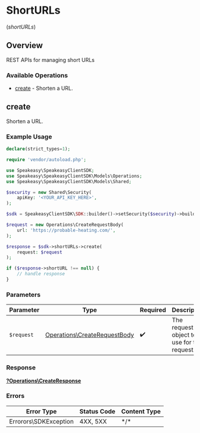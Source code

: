 # ShortURLs
(*shortURLs*)

## Overview

REST APIs for managing short URLs

### Available Operations

* [create](#create) - Shorten a URL.

## create

Shorten a URL.

### Example Usage

```php
declare(strict_types=1);

require 'vendor/autoload.php';

use Speakeasy\SpeakeasyClientSDK;
use Speakeasy\SpeakeasyClientSDK\Models\Operations;
use Speakeasy\SpeakeasyClientSDK\Models\Shared;

$security = new Shared\Security(
    apiKey: '<YOUR_API_KEY_HERE>',
);

$sdk = SpeakeasyClientSDK\SDK::builder()->setSecurity($security)->build();

$request = new Operations\CreateRequestBody(
    url: 'https://probable-heating.com/',
);

$response = $sdk->shortURLs->create(
    request: $request
);

if ($response->shortURL !== null) {
    // handle response
}
```

### Parameters

| Parameter                                                                    | Type                                                                         | Required                                                                     | Description                                                                  |
| ---------------------------------------------------------------------------- | ---------------------------------------------------------------------------- | ---------------------------------------------------------------------------- | ---------------------------------------------------------------------------- |
| `$request`                                                                   | [Operations\CreateRequestBody](../../Models/Operations/CreateRequestBody.md) | :heavy_check_mark:                                                           | The request object to use for the request.                                   |

### Response

**[?Operations\CreateResponse](../../Models/Operations/CreateResponse.md)**

### Errors

| Error Type            | Status Code           | Content Type          |
| --------------------- | --------------------- | --------------------- |
| Errorors\SDKException | 4XX, 5XX              | \*/\*                 |